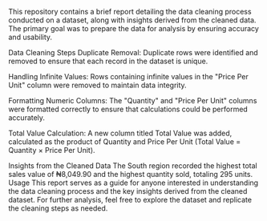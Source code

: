 This repository contains a brief report detailing the data cleaning process conducted on a dataset, along with insights derived from the cleaned data. The primary goal was to prepare the data for analysis by ensuring accuracy and usability.

Data Cleaning Steps
Duplicate Removal:
Duplicate rows were identified and removed to ensure that each record in the dataset is unique.

Handling Infinite Values:
Rows containing infinite values in the "Price Per Unit" column were removed to maintain data integrity.

Formatting Numeric Columns:
The "Quantity" and "Price Per Unit" columns were formatted correctly to ensure that calculations could be performed accurately.

Total Value Calculation:
A new column titled Total Value was added, calculated as the product of Quantity and Price Per Unit (Total Value = Quantity × Price Per Unit).

Insights from the Cleaned Data
The South region recorded the highest total sales value of ₦8,049.90 and the highest quantity sold, totaling 295 units.
Usage
This report serves as a guide for anyone interested in understanding the data cleaning process and the key insights derived from the cleaned dataset. For further analysis, feel free to explore the dataset and replicate the cleaning steps as needed.
